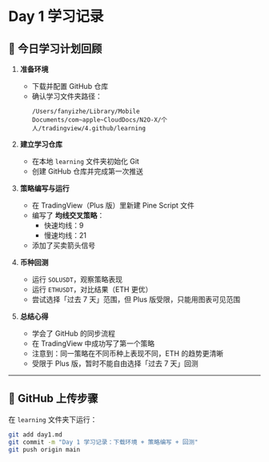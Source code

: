 # Day 1 学习记录

## 🚀 今日学习计划回顾  
1. **准备环境**  
   - 下载并配置 GitHub 仓库  
   - 确认学习文件夹路径：  
     ```
     /Users/fanyizhe/Library/Mobile Documents/com~apple~CloudDocs/N2O-X/个人/tradingview/4.github/learning
     ```  

2. **建立学习仓库**  
   - 在本地 `learning` 文件夹初始化 Git  
   - 创建 GitHub 仓库并完成第一次推送  

3. **策略编写与运行**  
   - 在 TradingView（Plus 版）里新建 Pine Script 文件  
   - 编写了 **均线交叉策略**：  
     - 快速均线：9  
     - 慢速均线：21  
   - 添加了买卖箭头信号  

4. **币种回测**  
   - 运行 `SOLUSDT`，观察策略表现  
   - 运行 `ETHUSDT`，对比结果（ETH 更优）  
   - 尝试选择「过去 7 天」范围，但 Plus 版受限，只能用图表可见范围  

5. **总结心得**  
   - 学会了 GitHub 的同步流程  
   - 在 TradingView 中成功写了第一个策略  
   - 注意到：同一策略在不同币种上表现不同，ETH 的趋势更清晰  
   - 受限于 Plus 版，暂时不能自由选择「过去 7 天」回测  

---

## 📌 GitHub 上传步骤  
在 `learning` 文件夹下运行：  

```bash
git add day1.md
git commit -m "Day 1 学习记录：下载环境 + 策略编写 + 回测"
git push origin main
